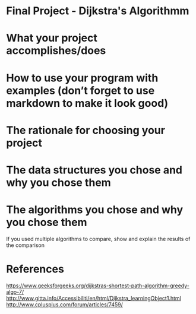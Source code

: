 # Final Project - Dijkstra's Algorithmm
# What your project accomplishes/does
# How to use your program with examples (don’t forget to use markdown to make it look good)
# The rationale for choosing your project
# The data structures you chose and why you chose them
# The algorithms you chose and why you chose them
If you used multiple algorithms to compare, show and explain the results of the comparison


# References
https://www.geeksforgeeks.org/dijkstras-shortest-path-algorithm-greedy-algo-7/
http://www.gitta.info/Accessibiliti/en/html/Dijkstra_learningObject1.html
http://www.cplusplus.com/forum/articles/7459/
